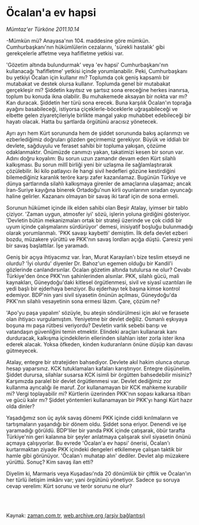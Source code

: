 # Öcalan'a ev hapsi

*Mümtaz'er Türköne 2011.10.14*

<td class="columnist-detail">
<p>-Mümkün mü? Anayasa'nın 104. maddesine göre mümkün. Cumhurbaşkanı'nın hükümlülerin cezalarını, 'sürekli hastalık' gibi gerekçelerle affetme veya hafifletme yetkisi var.</p>
<p>
<div id="haberMetinDiv">
<p>'Gözetim altında bulundurmak' veya 'ev hapsi' Cumhurbaşkanı'nın kullanacağı 'hafifletme' yetkisi içinde yorumlanabilir. Peki, Cumhurbaşkanı bu yetkiyi Öcalan için kullanır mı? Toplumda çok geniş kapsamlı bir mutabakat ve destek olursa kullanır. Toplumda genel bir mutabakat gerçekleşir mi? Şiddetin kayıtsız ve şartsız sona ereceğine herkes inanırsa, toplum bu konuda ikna olabilir. Bu muhakemede aksayan bir nokta var mı? Kan duracak. Şiddetin her türü sona erecek. Buna karşılık Öcalan'ın toprağa ayağını basabileceği, istiyorsa çiçeklerle-böceklerle uğraşabileceği ve elbette gelen ziyaretçileriyle birlikte mangal yakıp muhabbet edebileceği bir hayatı olacak. Hatta bu şartlarda örgütünü aracısız yönetecek.
<p>Ayrı ayrı hem Kürt sorununda hem de şiddet sorununda bakış açılarımızı ve ezberlediğimiz doğruları gözden geçirmemiz gerekiyor. Büyük ve iddialı bir devlete, sağduyulu ve feraset sahibi bir topluma yakışan, çözüme odaklanmaktır. Önümüzde canımızı yakan, takatimizi kesen bir sorun var. Adını doğru koyalım: Bu sorun uzun zamandır devam eden Kürt silahlı kalkışması. Bu sorun millî birliği yeni bir uzlaşma ile sağlamlaştırarak çözülebilir. İki kilo patlayıcı ile hangi sivil hedefleri gözüne kestirdiğini bilemediğiniz karanlık teröre karşı zafer kazanılamaz. Bugünün Türkiye ve dünya şartlarında silahlı kalkışmaya girenler de amaçlarına ulaşamaz; ancak İran-Suriye kayığına binerek Ortadoğu'nun kirli oyunlarının sıradan oyuncağı haline gelirler. Kazananı olmayan bir savaş iki taraf için de sona ermeli.
<p>Sorunun hükümet içinde ilk elden sahibi olan Beşir Atalay, iyimser bir tablo çiziyor. 'Zaman uygun, atmosfer iyi' sözü, işlerin yoluna girdiğini gösteriyor. 'Devletin bütün mekanizmaları ortak bir strateji üzerinde ve çok ciddi bir uyum içinde çalışmalarını sürdürüyor' demesi, inisiyatif boşluğu bulunmadığı olarak yorumlanmalı. 'PKK savaşı kaybetti' demiştim. İlk defa devlet ezberi bozdu, müzakere yürüttü ve PKK'nın savaş lordları açığa düştü. Çaresiz yeni bir savaş başlattılar. İşe yaramadı.
<p>Geniş bir açıya ihtiyacımız var. İran, Murat Karayılan'ı bize teslim etseydi ne olurdu? 'İyi olurdu' diyenler Dr. Bahoz'un egemen olduğu bir Kandil'i gözlerinde canlandırsınlar. Öcalan gözetim altında tutulursa ne olur? Cevabı Türkiye'den önce PKK'nın şahinlerinden alsınlar. PKK, silahlı gücü, mali kaynakları, Güneydoğu'daki kitlesel örgütlenmesi, sivil ve siyasî uzantıları ile yedi başlı bir ejderhaya benziyor. Bu ejderhayı tek başına kimse kontrol edemiyor. BDP'nin yani sivil siyasetin önünün açılması, Güneydoğu'da PKK'nın silahlı vesayetinin sona ermesi lâzım. Çare, çözüm ne?
<p>'Apo'yu paşa yapalım' sözüyle, bu ateşin söndürülmesi için akıl ve ferasete olan ihtiyacı vurgulamıştım. Yeniyetme bir devlet değiliz. Osmanlı eşkıyaya boşuna mı paşa rütbesi veriyordu? Devletin varlık sebebi barışı ve vatandaşın güvenliğini temin etmektir. Elindeki araçları kullanarak kanı durduracak, kalkışma içindekilerin ellerinden silahları ister zorla ister ikna ederek alacak. Yoksa öfkeden, kinden kuduranların önüne düşüp kan davası gütmeyecek.
<p>Atalay, entegre bir stratejiden bahsediyor. Devlete akıl hakim olunca oturup hesap yaparsınız. KCK tutuklamaları kafaları karıştırıyor. Entegre düşünelim. Şiddet durursa, silahlar susarsa KCK isimli bir örgütten bahsedebilir misiniz? Karşımızda paralel bir devlet örgütlenmesi var. Devlet dediğimiz zor kullanma ayrıcalığı ile maruf. Zor kullanamayan bir KCK mahkeme kurabilir mi? Vergi toplayabilir mi? Kürtlerin üzerinden PKK'nın sopası kalkarsa itibarı ve gücü kalır mı? Şiddet yöntemleri kullanamayan bir PKK'yı hangi Kürt hazır olda dinler?
<p>Yaşadığımız son üç aylık savaş dönemi PKK içinde ciddi kırılmaların ve tartışmaların yaşandığı bir dönem oldu. Şiddet sona eriyor. Denendi ve işe yaramadığı görüldü. BDP'liler bir yanda PKK içinde çatışarak, öbür tarafta Türkiye'nin geri kalanına bir şeyler anlatmaya çalışarak sivil siyasetin önünü açmaya çalışıyorlar. Bu evrede 'Öcalan'a ev hapsi' önerisi, Öcalan'ı kurtarmaktan ziyade PKK içindeki dengeleri etkilemeye çalışan taktik bir hamle gibi görünüyor. 'Öcalan'ı muhatap alın' dediler. Devlet alıp müzakere yürüttü. Sonuç? Kim savaş ilan etti? 
<p>Diyelim ki, Marmaris veya Kuşadası'nda 20 dönümlük bir çiftlik ve Öcalan'ın her türlü iletişim imkânı var; yani örgütünü yönetiyor. Sadece şu soruya cevap verelim: Kürt sorunu ve terör sorunu ne olur?</p></p></p></p></p></p></p></p></div>
</p>


<p><br>
		 </br></p></td>

Kaynak: [zaman.com.tr](http://zaman.com.tr/yazar.do?yazino=1190391), [web.archive.org (arşiv bağlantısı)](http://web.archive.org/web/20111220044021/http://www.zaman.com.tr:80/yazar.do?yazino=1190391)
